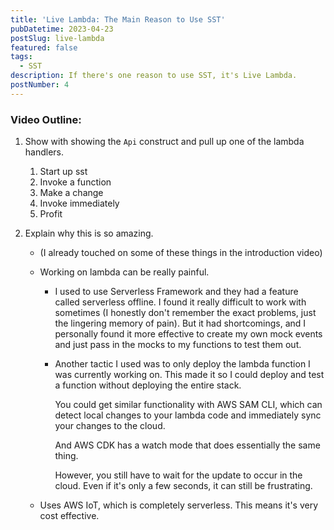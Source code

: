 ```yaml
---
title: 'Live Lambda: The Main Reason to Use SST'
pubDatetime: 2023-04-23
postSlug: live-lambda
featured: false
tags:
  - SST
description: If there's one reason to use SST, it's Live Lambda.
postNumber: 4
---
```


### Video Outline:

1. Show with showing the `Api` construct and pull up one of the lambda handlers.
   1. Start up sst
   1. Invoke a function
   1. Make a change
   1. Invoke immediately
   1. Profit
2. Explain why this is so amazing.

   - (I already touched on some of these things in the introduction video)
   - Working on lambda can be really painful.

     - I used to use Serverless Framework and they had a feature called
       serverless offline. I found it really difficult to work with
       sometimes (I honestly don't remember the exact problems, just the
       lingering memory of pain). But it had shortcomings, and I personally
       found it more effective to create my own mock events and just pass in
       the mocks to my functions to test them out.
     - Another tactic I used was to only deploy the lambda function I was
       currently working on. This made it so I could deploy and test a
       function without deploying the entire stack.

       You could get similar functionality with AWS SAM CLI, which can
       detect local changes to your lambda code and immediately sync your
       changes to the cloud.

       And AWS CDK has a watch mode that does essentially the same thing.

       However, you still have to wait for the update to occur in the cloud.
       Even if it's only a few seconds, it can still be frustrating.

   - Uses AWS IoT, which is completely serverless. This means it's very cost
     effective.
